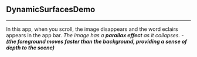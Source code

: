 ## DynamicSurfacesDemo
----------------------------------
In this app, when you scroll, the image disappears and the word eclairs appears in the app bar.
_The image has a **parallax effect** as it collapses. - **(the foreground moves faster than the background, providing a sense of depth to the scene)**_
